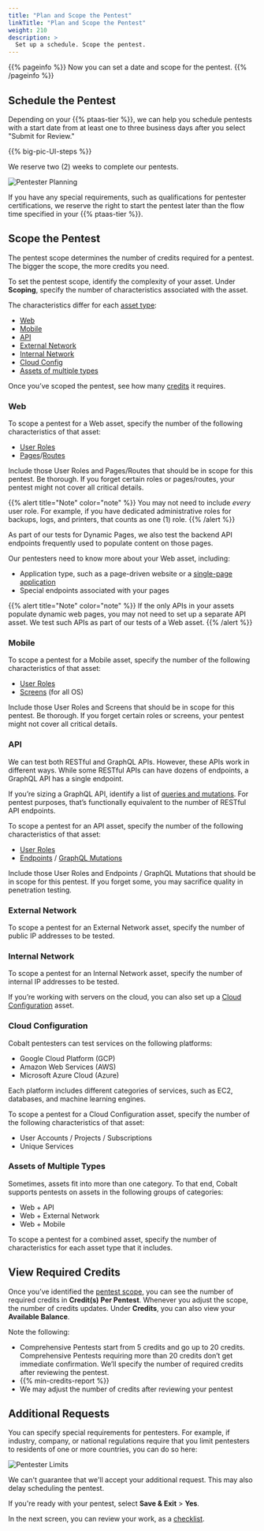 ```yaml
---
title: "Plan and Scope the Pentest"
linkTitle: "Plan and Scope the Pentest"
weight: 210
description: >
  Set up a schedule. Scope the pentest.
---
```


{{% pageinfo %}}
Now you can set a date and scope for the pentest.
{{% /pageinfo %}}

## Schedule the Pentest

Depending on your {{% ptaas-tier %}},
we can help you schedule pentests with a start date from at least one to three business days after you select "Submit for Review."

<!-- For content, see https://github.com/cobalthq/cobalt-product-public-docs/blob/main/layouts/shortcodes/big-pic-UI-steps.md -->
{{% big-pic-UI-steps %}}

We reserve two (2) weeks to complete our pentests.

![Pentester Planning](/gsg/PentestPlanningCredits.png "Schedule your pentest. Your allowed start date depends on your PtaaS Tier and any special requirements.")

If you have any special requirements, such as qualifications for pentester certifications,
we reserve the right to start the pentest later than the flow time specified in your
{{% ptaas-tier %}}.

## Scope the Pentest

The pentest scope determines the number of credits required for a pentest. The bigger the scope, the more credits you need.

To set the pentest scope, identify the complexity of your asset. Under **Scoping**, specify the number of characteristics associated with the asset.

The characteristics differ for each [asset type](../assets/asset-type/):

- [Web](#web)
- [Mobile](#mobile)
- [API](#api)
- [External Network](#external-network)
- [Internal Network](#internal-network)
- [Cloud Config](#cloud-configuration)
- [Assets of multiple types](#assets-of-multiple-types)

Once you’ve scoped the pentest, see how many [credits](#view-required-credits) it requires.

### Web

To scope a pentest for a Web asset, specify the number of the following characteristics of that asset:

- [User Roles](../glossary/#user-role)
- [Pages](../glossary/#page)/[Routes](../glossary/#route)

Include those User Roles and Pages/Routes that should be in scope for this pentest. Be thorough. If you forget certain roles or pages/routes, your pentest might not cover all critical details.

{{% alert title="Note" color="note" %}}
You may not need to include _every_ user role. For example, if you have dedicated administrative roles for backups, logs, and printers, that counts as one (1) role.
{{% /alert %}}

As part of our tests for Dynamic Pages, we also test the backend API endpoints frequently used to populate content on those pages.

Our pentesters need to know more about your Web asset, including:

- Application type, such as a page-driven website or a [single-page application](../glossary/#single-page-application)
- Special endpoints associated with your pages

{{% alert title="Note" color="note" %}}
If the only APIs in your assets populate dynamic web pages, you may not need to set up a separate API asset. We test such APIs as part of our tests of a Web asset.
{{% /alert %}}

### Mobile

To scope a pentest for a Mobile asset, specify the number of the following characteristics of that asset:

- [User Roles](../glossary/#user-role)
- [Screens](../glossary/#mobile-screen) (for all OS)

Include those User Roles and Screens that should be in scope for this pentest. Be thorough. If you forget certain roles or screens, your pentest might not cover all critical details.

### API

We can test both RESTful and GraphQL APIs. However, these APIs work in different ways. While some RESTful APIs can have dozens of endpoints, a GraphQL API has a single endpoint.

If you’re sizing a GraphQL API, identify a list of [queries and mutations](https://graphql.org/learn/queries). For pentest purposes, that’s functionally equivalent to the number of RESTful API endpoints.

To scope a pentest for an API asset, specify the number of the following characteristics of that asset:

- [User Roles](../glossary/#user-role)
- [Endpoints](../glossary/#api-endpoint) / [GraphQL Mutations](../glossary/#graphql-mutation)

Include those User Roles and Endpoints / GraphQL Mutations that should be in scope for this pentest. If you forget some, you may sacrifice quality in penetration testing.

### External Network

To scope a pentest for an External Network asset, specify the number of public IP addresses to be tested.

### Internal Network

To scope a pentest for an Internal Network asset, specify the number of internal IP addresses to be tested.

If you’re working with servers on the cloud, you can also set up a [Cloud Configuration](#cloud-configuration) asset.

### Cloud Configuration

Cobalt pentesters can test services on the following platforms:

- Google Cloud Platform (GCP)
- Amazon Web Services (AWS)
- Microsoft Azure Cloud (Azure)

Each platform includes different categories of services, such as EC2, databases, and machine learning engines.

To scope a pentest for a Cloud Configuration asset, specify the number of the following characteristics of that asset:

- User Accounts / Projects / Subscriptions
- Unique Services

### Assets of Multiple Types

Sometimes, assets fit into more than one category. To that end, Cobalt supports pentests on assets in the following groups of categories:

- Web + API
- Web + External Network
- Web + Mobile

To scope a pentest for a combined asset, specify the number of characteristics for each asset type that it includes.

## View Required Credits

Once you’ve identified the [pentest scope](#scope-the-pentest), you can see the number of required credits in **Credit(s) Per Pentest**. Whenever you adjust the scope, the number of credits updates. Under **Credits**, you can also view your **Available Balance**.

Note the following:

<ul>
<li>Comprehensive Pentests start from 5 credits and go up to 20 credits. Comprehensive Pentests requiring more than 20 credits don’t get immediate confirmation. We’ll specify the number of required credits after reviewing the pentest.</li>
<li>{{% min-credits-report %}}</li>
<li>We may adjust the number of credits after reviewing your pentest</li>
</ul>

## Additional Requests

You can specify special requirements for pentesters. For example, if
industry, company, or national regulations require that you limit pentesters
to residents of one or more countries, you can do so here:

![Pentester Limits](/gsg/PentesterLimits.png "Specify legal or regulatory limitations on pentesters.")

We can't guarantee that we'll accept your additional request. This may also delay scheduling the pentest.

If you're ready with your pentest, select **Save & Exit** > **Yes**.

In the next screen, you can review your work, as a [checklist](../checklist).
